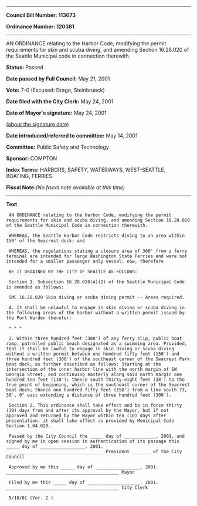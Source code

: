 

********

**Council Bill Number: 113673**
   
**Ordinance Number: 120381**
********

 AN ORDINANCE relating to the Harbor Code, modifying the permit requirements for skin and scuba diving, and amending Section 16.28.020 of the Seattle Municipal code in connection therewith.

**Status:** Passed
   
**Date passed by Full Council:** May 21, 2001
   
**Vote:** 7-0 (Excused: Drago, Steinbrueck)
   
**Date filed with the City Clerk:** May 24, 2001
   
**Date of Mayor's signature:** May 24, 2001
   
[(about the signature date)](/~public/approvaldate.htm)
   
   
   
**Date introduced/referred to committee:** May 14, 2001
   
**Committee:** Public Safety and Technology
   
**Sponsor:** COMPTON
   
   
**Index Terms:** HARBORS, SAFETY, WATERWAYS, WEST-SEATTLE, BOATING, FERRIES

**Fiscal Note:**_(No fiscal note available at this time)_

********

**Text**
   
```
 AN ORDINANCE relating to the Harbor Code, modifying the permit requirements for skin and scuba diving, and amending Section 16.28.020 of the Seattle Municipal Code in connection therewith.

 WHEREAS, the Seattle Harbor Code restricts diving to an area within 150' of the Seacrest dock; and

 WHEREAS, the regulations stating a closure area of 300' from a ferry terminal are intended for large Washington State Ferries and were not intended for a smaller passenger only vessel; now, therefore

 BE IT ORDAINED BY THE CITY OF SEATTLE AS FOLLOWS:

 Section 1. Subsection 16.28.020(A)(2) of the Seattle Municipal Code is amended as follows:

 SMC 16.28.020 Skin diving or scuba diving permit -- Areas required.

 A. It shall be unlawful to engage in skin diving or scuba diving in the following areas of the harbor without a written permit issued by the Port Warden therefor:

 * * *

 2. Within three hundred feet (300') of any ferry slip, public boat ramp, patrolled public beach designated as a swimming area. Provided, that it shall be lawful to engage in skin diving or scuba diving without a written permit between one hundred fifty feet (150') and three hundred feet (300') of the southeast corner of the Seacrest Park boat dock, as further described as follows: Starting at the intersection of the inner harbor line with the north margin of SW Georgia Street, and continuing easterly along said north margin one hundred ten feet (110'); thence south thirty-eight feet (38') to the true point of beginning, which is the southeast corner of the Seacrest boat dock; thence one hundred fifty feet (150') from a line south 73, 30', 0" east extending a distance of three hundred feet (300').

 Section 2. This ordinance shall take effect and be in force thirty (30) days from and after its approval by the Mayor, but if not approved and returned by the Mayor within ten (10) days after presentation, it shall take effect as provided by Municipal Code Section 1.04.020.

 Passed by the City Council the _____ day of ____________, 2001, and signed by me in open session in authentication of its passage this _____ day of _________________, 2001. _____________________________________ President _______ of the City Council

 Approved by me this _____ day of _________________, 2001. ___________________________________________ Mayor

 Filed by me this _____ day of ____________________, 2001. ___________________________________________ City Clerk

 5/10/01 (Ver. 2 )

```
